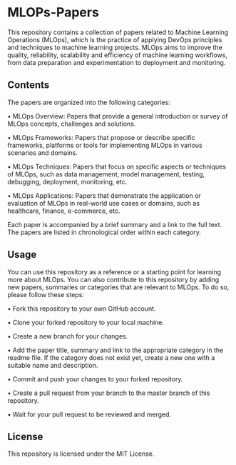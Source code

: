 # MLOPs-Papers

This repository contains a collection of papers related to Machine Learning Operations (MLOps), which is the practice of applying DevOps principles and techniques to machine learning projects. MLOps aims to improve the quality, reliability, scalability and efficiency of machine learning workflows, from data preparation and experimentation to deployment and monitoring.

## Contents
The papers are organized into the following categories:

•  MLOps Overview: Papers that provide a general introduction or survey of MLOps concepts, challenges and solutions.

•  MLOps Frameworks: Papers that propose or describe specific frameworks, platforms or tools for implementing MLOps in various scenarios and domains.

•  MLOps Techniques: Papers that focus on specific aspects or techniques of MLOps, such as data management, model management, testing, debugging, deployment, monitoring, etc.

•  MLOps Applications: Papers that demonstrate the application or evaluation of MLOps in real-world use cases or domains, such as healthcare, finance, e-commerce, etc.

Each paper is accompanied by a brief summary and a link to the full text. The papers are listed in chronological order within each category.

## Usage
You can use this repository as a reference or a starting point for learning more about MLOps. You can also contribute to this repository by adding new papers, summaries or categories that are relevant to MLOps. To do so, please follow these steps:

•  Fork this repository to your own GitHub account.

•  Clone your forked repository to your local machine.

•  Create a new branch for your changes.

•  Add the paper title, summary and link to the appropriate category in the readme file. If the category does not exist yet, create a new one with a suitable name and description.

•  Commit and push your changes to your forked repository.

•  Create a pull request from your branch to the master branch of this repository.

•  Wait for your pull request to be reviewed and merged.

## License
This repository is licensed under the MIT License.
